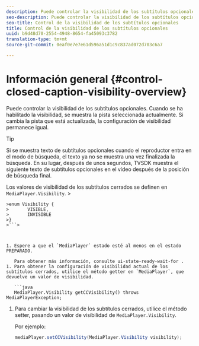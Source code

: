 ```yaml
---
description: Puede controlar la visibilidad de los subtítulos opcionales. Cuando se ha habilitado la visibilidad, se muestra la pista seleccionada actualmente. Si cambia la pista que está actualizada, la configuración de visibilidad permanece igual.
seo-description: Puede controlar la visibilidad de los subtítulos opcionales. Cuando se ha habilitado la visibilidad, se muestra la pista seleccionada actualmente. Si cambia la pista que está actualizada, la configuración de visibilidad permanece igual.
seo-title: Control de la visibilidad de los subtítulos opcionales
title: Control de la visibilidad de los subtítulos opcionales
uuid: b9d48d70-2554-4948-8654-fa45093c3782
translation-type: tm+mt
source-git-commit: 0eaf0e7e7e61d596a51d1c9c837ad072d703c6a7

---
```



# Información general {#control-closed-caption-visibility-overview}

Puede controlar la visibilidad de los subtítulos opcionales. Cuando se ha habilitado la visibilidad, se muestra la pista seleccionada actualmente. Si cambia la pista que está actualizada, la configuración de visibilidad permanece igual.

>[!TIP]
>
>Si se muestra texto de subtítulos opcionales cuando el reproductor entra en el modo de búsqueda, el texto ya no se muestra una vez finalizada la búsqueda. En su lugar, después de unos segundos, TVSDK muestra el siguiente texto de subtítulos opcionales en el vídeo después de la posición de búsqueda final.
>
>Los valores de visibilidad de los subtítulos cerrados se definen en `MediaPlayer.Visibility`. >
>
```java>
>enum Visibility {  
>       VISIBLE,  
>       INVISIBLE 
>}
>```>



1. Espere a que el `MediaPlayer` estado esté al menos en el estado PREPARADO.

   Para obtener más información, consulte ui-state-ready-wait-for .
1. Para obtener la configuración de visibilidad actual de los subtítulos cerrados, utilice el método getter en `MediaPlayer`, que devuelve un valor de visibilidad.

   ```java
   MediaPlayer.Visibility getCCVisibility() throws MediaPlayerException;
   ```

1. Para cambiar la visibilidad de los subtítulos cerrados, utilice el método setter, pasando un valor de visibilidad de `MediaPlayer.Visibility`.

   Por ejemplo:

   ```java
   mediaPlayer.setCCVisibility(MediaPlayer.Visibility visibility);
   ```

